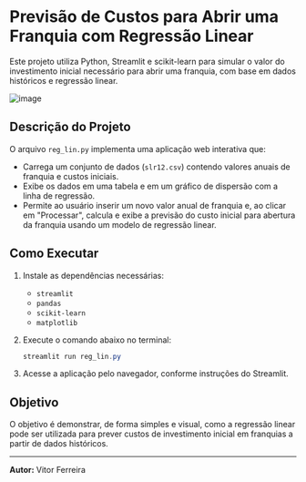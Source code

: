 # Previsão de Custos para Abrir uma Franquia com Regressão Linear

Este projeto utiliza Python, Streamlit e scikit-learn para simular o valor do investimento inicial necessário para abrir uma franquia, com base em dados históricos e regressão linear.

![image](https://github.com/user-attachments/assets/e92f3814-45ce-4a6d-a23b-06db73dd1837)

## Descrição do Projeto
O arquivo `reg_lin.py` implementa uma aplicação web interativa que:
- Carrega um conjunto de dados (`slr12.csv`) contendo valores anuais de franquia e custos iniciais.
- Exibe os dados em uma tabela e em um gráfico de dispersão com a linha de regressão.
- Permite ao usuário inserir um novo valor anual de franquia e, ao clicar em "Processar", calcula e exibe a previsão do custo inicial para abertura da franquia usando um modelo de regressão linear.

## Como Executar
1. Instale as dependências necessárias:
   - `streamlit`
   - `pandas`
   - `scikit-learn`
   - `matplotlib`

2. Execute o comando abaixo no terminal:
   ```powershell
   streamlit run reg_lin.py
   ```

3. Acesse a aplicação pelo navegador, conforme instruções do Streamlit.

## Objetivo
O objetivo é demonstrar, de forma simples e visual, como a regressão linear pode ser utilizada para prever custos de investimento inicial em franquias a partir de dados históricos.

---

**Autor:** Vitor Ferreira



